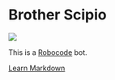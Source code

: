 # Brother Scipio #

![](http://hydra-media.cursecdn.com/spacehulk.gamepedia.com/a/ac/Scipio.png)

This is a [Robocode](http://robocode.sourceforge.net/) bot.

[Learn Markdown](https://bitbucket.org/tutorials/markdowndemo)
